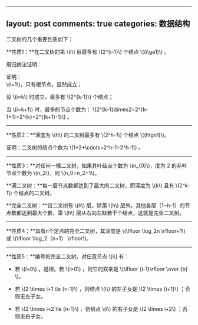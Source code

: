 <script type="text/javascript" async src="https://cdn.mathjax.org/mathjax/latest/MathJax.js?config=TeX-MML-AM_CHTML"> </script>
---
layout: post
comments: true
categories: 数据结构
---

二叉树的几个重要性质如下：  

**性质1：**在二叉树的第 \\(i\\) 层最多有 \\(2^{i-1}\\) 个结点 \\(\(i\ge1\)\\) 。  

用归纳法证明：  

证明：  
\\(i=1\\)，只有根节点，显然成立；  
  
设 \\(i=k\\) 时成立，最多有 \\(2^{k-1}\\) 个结点；  

当 \\(i=k+1\\) 时，最多的节点个数为： \\(2^{k-1}\times2=2^{k-1+1}=2^{k}=2^{\(k+1\)-1}\\) 。  

****

**性质2：**深度为 \\(h\\) 的二叉树最多有 \\(2^h-1\\) 个结点 \\(\(h\ge1\)\\)。  

证明：二叉树的结点个数为 \\(1+2+\cdots+2^h-1=2^h-1\\) 。  

****

**性质3：**对任何一棵二叉树，如果其叶结点个数为 \\(n\_{0}\\)，度为 2 的非叶节点个数为 \\(n\_2\\)，则  \\(n\_0=n\_2+1\\)。  

   **满二叉树：**每一层节点数都达到了最大的二叉树，即深度为 \\(k\\) 且有 \\(2^k-1\\) 个结点的二叉树。

   **完全二叉树：**设二叉树有 \\(h\\) 层，除第 \\(h\\) 层外，其他各层（1~h-1）的节点数都达到最大个数，第 \\(h\\) 层从右向左缺若干个结点，这就是完全二叉树。  

****

**性质4：**具有n个定点的完全二叉树，其深度是 \\(\lfloor \log\_2n \rfloor+1\\) 或 \\(\lfloor \log\_2（n+1） \rfloor\\)。  

****

**性质5：**编号的完全二叉树，对任意节点 \\(i\\) 有：   
 
- 若 \\(i=0\\) ，是根。若 \\(i>0\\) ，则它的双亲是  \\(\lfloor {i-1}\rfloor \over {b} \\)。  

- 若 \\(2 \times i+1 \le {n-1}\\) ，则结点 \\(i\\) 的左子女是 \\(2 \times {i+1}\\) ；否则无左子女。  

- 若 \\(2 \times i+2 \le {n-1}\\) ，则结点 \\(i\\) 的右子女是 \\(2 \times i+2\\) ；否则无右子女。  

